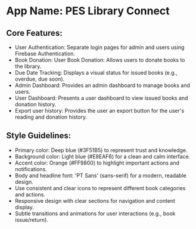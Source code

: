 # **App Name**: PES Library Connect

## Core Features:

- User Authentication: Separate login pages for admin and users using Firebase Authentication.
- Book Donation: User Book Donation: Allows users to donate books to the library.
- Due Date Tracking: Displays a visual status for issued books (e.g., overdue, due soon).
- Admin Dashboard: Provides an admin dashboard to manage books and users.
- User Dashboard: Presents a user dashboard to view issued books and donation history.
- Export user history: Provides the user an export button for the user's reading and donation history.

## Style Guidelines:

- Primary color: Deep blue (#3F51B5) to represent trust and knowledge.
- Background color: Light blue (#E8EAF6) for a clean and calm interface.
- Accent color: Orange (#FF9800) to highlight important actions and notifications.
- Body and headline font: 'PT Sans' (sans-serif) for a modern, readable design.
- Use consistent and clear icons to represent different book categories and actions.
- Responsive design with clear sections for navigation and content display.
- Subtle transitions and animations for user interactions (e.g., book issue/return).